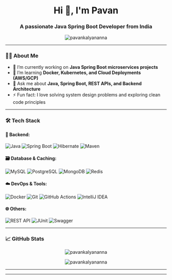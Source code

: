 <!--
**pavankalyananna/pavankalyananna** is a ✨ _special_ ✨ repository because its `README.md` (this file) appears on your GitHub profile.

Here are some ideas to get you started:

- 🔭 I’m currently working on ...
- 🌱 I’m currently learning ...
- 👯 I’m looking to collaborate on ...
- 🤔 I’m looking for help with ...
- 💬 Ask me about ...
- 📫 How to reach me: ...
- 😄 Pronouns: ...
- ⚡ Fun fact: ...
-->
<h1 align="center">Hi 👋, I'm Pavan </h1>
<h3 align="center">A passionate Java Spring Boot Developer from India</h3>

<p align="center">
  <img src="https://komarev.com/ghpvc/?username=pavankalyananna&label=Profile%20views&color=0e75b6&style=flat" alt="pavankalyananna" />
</p>

---

### 🧑‍💻 About Me

- 🔭 I’m currently working on **Java Spring Boot microservices projects**
- 🌱 I’m learning **Docker, Kubernetes, and Cloud Deployments (AWS/GCP)**
- 💬 Ask me about **Java, Spring Boot, REST APIs, and Backend Architecture**
- ⚡ Fun fact: I love solving system design problems and exploring clean code principles

---

### 🛠️ Tech Stack

#### 🚀 Backend:
![Java](https://img.shields.io/badge/Java-ED8B00?style=for-the-badge&logo=openjdk&logoColor=white)
![Spring Boot](https://img.shields.io/badge/Spring_Boot-6DB33F?style=for-the-badge&logo=spring-boot&logoColor=white)
![Hibernate](https://img.shields.io/badge/Hibernate-59666C?style=for-the-badge&logo=hibernate&logoColor=white)
![Maven](https://img.shields.io/badge/Maven-C71A36?style=for-the-badge&logo=apachemaven&logoColor=white)

#### 🗃️ Database & Caching:
![MySQL](https://img.shields.io/badge/MySQL-4479A1?style=for-the-badge&logo=mysql&logoColor=white)
![PostgreSQL](https://img.shields.io/badge/PostgreSQL-336791?style=for-the-badge&logo=postgresql&logoColor=white)
![MongoDB](https://img.shields.io/badge/MongoDB-47A248?style=for-the-badge&logo=mongodb&logoColor=white)
![Redis](https://img.shields.io/badge/Redis-DC382D?style=for-the-badge&logo=redis&logoColor=white)

#### ☁️ DevOps & Tools:
![Docker](https://img.shields.io/badge/Docker-2496ED?style=for-the-badge&logo=docker&logoColor=white)
![Git](https://img.shields.io/badge/Git-F05032?style=for-the-badge&logo=git&logoColor=white)
![GitHub Actions](https://img.shields.io/badge/GitHub_Actions-2088FF?style=for-the-badge&logo=github-actions&logoColor=white)
![IntelliJ IDEA](https://img.shields.io/badge/IntelliJ-000000?style=for-the-badge&logo=intellijidea&logoColor=white)

#### 🌐 Others:
![REST API](https://img.shields.io/badge/REST-02569B?style=for-the-badge&logo=rest&logoColor=white)
![JUnit](https://img.shields.io/badge/JUnit-25A162?style=for-the-badge&logo=junit5&logoColor=white)
![Swagger](https://img.shields.io/badge/Swagger-85EA2D?style=for-the-badge&logo=swagger&logoColor=black)

---

### 📈 GitHub Stats

<p align="center">
  <img src="https://github-readme-stats.vercel.app/api?username=pavankalyananna&show_icons=true&theme=tokyonight" alt="pavankalyananna" />
</p>

<p align="center">
  <img src="https://github-readme-streak-stats.herokuapp.com/?user=pavankalyananna&theme=tokyonight" alt="pavankalyananna" />
</p>

---



---
